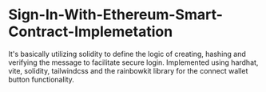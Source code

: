 # Sign-In-With-Ethereum-Smart-Contract-Implemetation
It's basically utilizing solidity to define the logic of creating, hashing and verifying the message to facilitate secure login. Implemented using hardhat, vite, solidity, tailwindcss and the rainbowkit library for the connect wallet button functionality.

